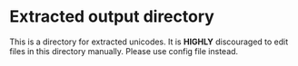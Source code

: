 # Extracted output directory

This is a directory for extracted unicodes. It is **HIGHLY** discouraged to edit files in this directory manually. Please use config file instead.
